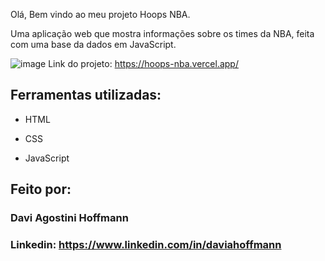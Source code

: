 Olá, Bem vindo ao meu projeto Hoops NBA.

Uma aplicação web que mostra informações sobre os times da NBA, feita com uma base da dados em JavaScript.

![image](![{E527CFBE-BCD6-4051-AF38-CFBC0EA1394B}](https://github.com/user-attachments/assets/5f5c1123-f1d9-429b-b97b-30dee9519504))
Link do projeto: https://hoops-nba.vercel.app/ 

## Ferramentas utilizadas:

* HTML

* CSS

* JavaScript

## Feito por:

### Davi Agostini Hoffmann

### Linkedin: https://www.linkedin.com/in/daviahoffmann    

